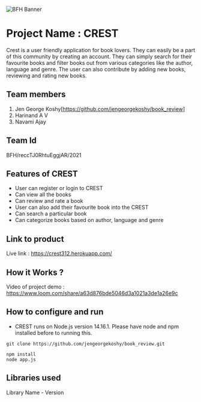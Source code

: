 ![BFH Banner](https://trello-attachments.s3.amazonaws.com/542e9c6316504d5797afbfb9/542e9c6316504d5797afbfc1/39dee8d993841943b5723510ce663233/Frame_19.png)
# Project Name : CREST
Crest is a user friendly application for book lovers. They can easily be a part of this community by creating an account. They can simply search for their favourite books and filter books out
from various categories like the author, language and genre. The user can also contribute by adding new books, reviewing and rating new books.
## Team members
1. Jen George Koshy[https://github.com/jengeorgekoshy/book_review]
2. Harinand A V
3. Navami Ajay

## Team Id
BFH/reccTJ0RhtuEggjAR/2021
## Features of CREST
* User can register or login to CREST
* Can view all the books
* Can review and rate a book
* User can also add their favourite book into the CREST
* Can search a particular book
* Can categorize books based on author, language and genre
## Link to product
Live link : https://crest312.herokuapp.com/
## How it Works ?
Video of project demo : https://www.loom.com/share/a63d876bde5046d3a1021a3de1a26e9c

## How to configure and run
* CREST runs on Node.js version 14.16.1. Please have node and npm installed before to running this.
````
git clone https://github.com/jengeorgekoshy/book_review.git
````
````
npm install
node app.js
````
## Libraries used
Library Name - Version

